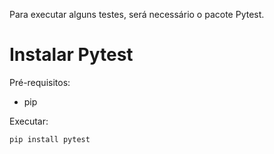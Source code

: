 Para executar alguns testes, será necessário o pacote Pytest.

# Instalar Pytest
Pré-requisitos:
- pip

Executar:
```
pip install pytest
```